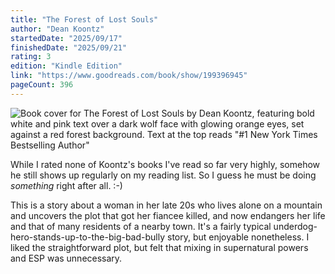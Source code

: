 ```yaml
---
title: "The Forest of Lost Souls"
author: "Dean Koontz"
startedDate: "2025/09/17"
finishedDate: "2025/09/21"
rating: 3
edition: "Kindle Edition"
link: "https://www.goodreads.com/book/show/199396945"
pageCount: 396
---
```


![Book cover for The Forest of Lost Souls by Dean Koontz, featuring bold white and pink text over a dark wolf face with glowing orange eyes, set against a red forest background. Text at the top reads "#1 New York Times Bestselling Author"](https://images-na.ssl-images-amazon.com/images/S/compressed.photo.goodreads.com/books/1717714276i/199396945.jpg)

While I rated none of Koontz's books I've read so far very highly, somehow he still shows up regularly on my reading list. So I guess he must be doing *something* right after all. :-)

This is a story about a woman in her late 20s who lives alone on a mountain and uncovers the plot that got her fiancee killed, and now endangers her life and that of many residents of a nearby town. It's a fairly typical underdog-hero-stands-up-to-the-big-bad-bully story, but enjoyable nonetheless. I liked the straightforward plot, but felt that mixing in supernatural powers and ESP was unnecessary.